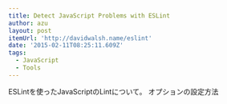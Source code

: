 ```yaml
---
title: Detect JavaScript Problems with ESLint
author: azu
layout: post
itemUrl: 'http://davidwalsh.name/eslint'
date: '2015-02-11T08:25:11.609Z'
tags:
  - JavaScript
  - Tools
---
```

ESLintを使ったJavaScriptのLintについて。
オプションの設定方法
